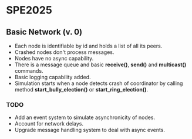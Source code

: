 # SPE2025

## Basic Network (v. 0)
- Each node is identifiable by id and holds a list of all its peers.
- Crashed nodes don't process messages.
- Nodes have no async capability.
- There is a message queue and basic **receive()**, **send()** and **multicast()** commands. 
- Basic logging capability added.
- Simulation starts when a node detects crash of coordinator by calling method  **start_bully_election()** or **start_ring_election()**.

### TODO
- Add an event system to simulate asynchronicity of nodes.
- Account for network delays.
- Upgrade message handling system to deal with async events.